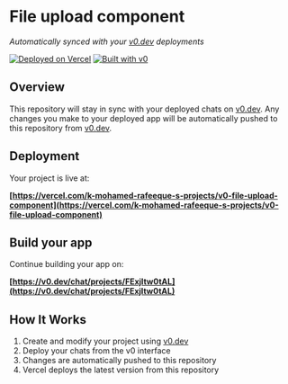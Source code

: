 # File upload component

*Automatically synced with your [v0.dev](https://v0.dev) deployments*

[![Deployed on Vercel](https://img.shields.io/badge/Deployed%20on-Vercel-black?style=for-the-badge&logo=vercel)](https://vercel.com/k-mohamed-rafeeque-s-projects/v0-file-upload-component)
[![Built with v0](https://img.shields.io/badge/Built%20with-v0.dev-black?style=for-the-badge)](https://v0.dev/chat/projects/FExjItw0tAL)

## Overview

This repository will stay in sync with your deployed chats on [v0.dev](https://v0.dev).
Any changes you make to your deployed app will be automatically pushed to this repository from [v0.dev](https://v0.dev).

## Deployment

Your project is live at:

**[https://vercel.com/k-mohamed-rafeeque-s-projects/v0-file-upload-component](https://vercel.com/k-mohamed-rafeeque-s-projects/v0-file-upload-component)**

## Build your app

Continue building your app on:

**[https://v0.dev/chat/projects/FExjItw0tAL](https://v0.dev/chat/projects/FExjItw0tAL)**

## How It Works

1. Create and modify your project using [v0.dev](https://v0.dev)
2. Deploy your chats from the v0 interface
3. Changes are automatically pushed to this repository
4. Vercel deploys the latest version from this repository